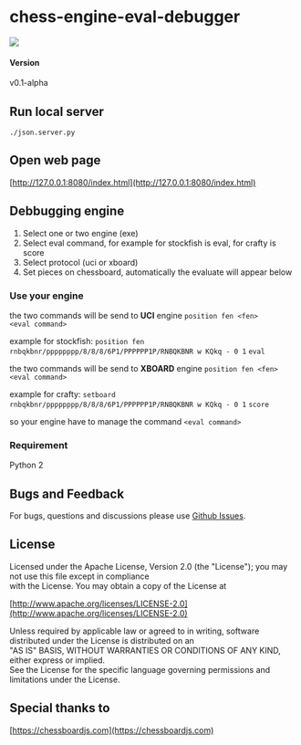 
chess-engine-eval-debugger
======
<img src="http://cinnamonchess.altervista.org/web_evaluate.gif">

#### Version
v0.1-alpha

## Run local server
`./json.server.py`  
  
## Open web page  
  
[http://127.0.0.1:8080/index.html](http://127.0.0.1:8080/index.html)

## Debbugging engine

1. Select one or two engine (exe)
2. Select eval command, for example for stockfish is eval, for crafty is score
3. Select protocol (uci or xboard)
4. Set pieces on chessboard, automatically the evaluate will appear below

### Use your engine
the two commands will be send to **UCI** engine
`position fen <fen>`  
`<eval command>`  

example for stockfish:
`position fen rnbqkbnr/pppppppp/8/8/8/6P1/PPPPPP1P/RNBQKBNR w KQkq - 0 1`
`eval`

the two commands will be send to **XBOARD** engine
`position fen <fen>`  
`<eval command>`  

example for crafty:
`setboard rnbqkbnr/pppppppp/8/8/8/6P1/PPPPPP1P/RNBQKBNR w KQkq - 0 1`
`score`

so your engine have to manage the command `<eval command>` 

  
### Requirement
Python 2

## Bugs and Feedback  
For bugs, questions and discussions please use [Github Issues](https://github.com/gekomad/chess-engine-eval-debugger/issues).  
  
## License  
  
Licensed under the Apache License, Version 2.0 (the "License"); you may not use this file except in compliance  
with the License. You may obtain a copy of the License at  
  
[http://www.apache.org/licenses/LICENSE-2.0](http://www.apache.org/licenses/LICENSE-2.0)  
  
Unless required by applicable law or agreed to in writing, software distributed under the License is distributed on an  
"AS IS" BASIS, WITHOUT WARRANTIES OR CONDITIONS OF ANY KIND, either express or implied.  
See the License for the specific language governing permissions and limitations under the License.  
  

## Special thanks to
  
[https://chessboardjs.com](https://chessboardjs.com)
